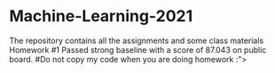 # Machine-Learning-2021
The repository contains all the assignments and some class materials  
Homework #1 Passed strong baseline with a score of 87.043 on public board. 
#Do not copy my code when you are doing homework :">
